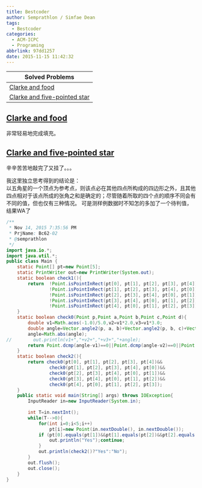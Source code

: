 ```yaml
---
title: Bestcoder
author: Semprathlon / Simfae Dean
tags:
  - Bestcoder
categories:
  - ACM-ICPC
  - Programing
abbrlink: 97dd1257
date: 2015-11-15 11:42:32
---
```

|Solved Problems|
|---|
|[Clarke and food](http://bestcoder.hdu.edu.cn/contests/contest_chineseproblem.php?cid=647&pid=1001)|
|[Clarke and five-pointed star](http://bestcoder.hdu.edu.cn/contests/contest_chineseproblem.php?cid=647&pid=1002)|

[Clarke and food](http://acm.hdu.edu.cn/showproblem.php?pid=5562)
----
非常轻易地完成填充。

[Clarke and five-pointed star](http://acm.hdu.edu.cn/showproblem.php?pid=5563)
----
辛辛苦苦地敲完了又挂了。。。   

我这里独立思考得到的结论是：  
以五角星的一个顶点为参考点，则该点必在其他四点所构成的四边形之外，且其他四点相对于该点所成的张角之和是确定的；尽管随着所取的四个点的顺序不同会有不同的值，但也仅有三种情况。
可是测样例数据时不知怎的多加了一个待判值，结果WA了   
```java
/**
 * Nov 14, 2015 7:35:56 PM
 * PrjName: Bc62-02
 * @semprathlon
 */
import java.io.*;
import java.util.*;
public class Main {
    static Point[] pt=new Point[5];
    static PrintWriter out=new PrintWriter(System.out);
    static boolean check1(){
        return  !Point.isPointInRect(pt[0], pt[1], pt[2], pt[3], pt[4])&&
                !Point.isPointInRect(pt[1], pt[2], pt[3], pt[4], pt[0])&&
                !Point.isPointInRect(pt[2], pt[3], pt[4], pt[0], pt[1])&&
                !Point.isPointInRect(pt[3], pt[4], pt[0], pt[1], pt[2])&&
                !Point.isPointInRect(pt[4], pt[0], pt[1], pt[2], pt[3]);
    }
    static boolean check0(Point p,Point a,Point b,Point c,Point d){
        double v1=Math.acos(-1.0)/5.0,v2=v1*2.0,v3=v1*3.0;
        double angle=Vector.angle2(p, a, b)+Vector.angle2(p, b, c)+Vector.angle2(p, c, d);
        angle=Math.abs(angle);
//        out.println(v1+","+v2+","+v3+","+angle);
        return Point.dcmp(angle-v1)==0||Point.dcmp(angle-v2)==0||Point.dcmp(angle-v3)==0;
    }
    static boolean check2(){
        return check0(pt[0], pt[1], pt[2], pt[3], pt[4])&&
                check0(pt[1], pt[2], pt[3], pt[4], pt[0])&&
                check0(pt[2], pt[3], pt[4], pt[0], pt[1])&&
                check0(pt[3], pt[4], pt[0], pt[1], pt[2])&&
                check0(pt[4], pt[0], pt[1], pt[2], pt[3]);
    }
    public static void main(String[] args) throws IOException{
        InputReader in=new InputReader(System.in);
        
        int T=in.nextInt();
        while(T-->0){
            for(int i=0;i<5;i++)
                pt[i]=new Point(in.nextDouble(), in.nextDouble());
            if (pt[0].equals(pt[1])&&pt[1].equals(pt[2])&&pt[2].equals(pt[3])&&pt[3].equals(pt[4])&&pt[4].equals(pt[0])){
                out.println("Yes");continue;
            }
            out.println(check2()?"Yes":"No");
        }
        out.flush();
        out.close();
    }
}
```
